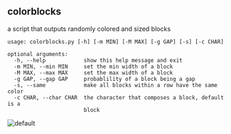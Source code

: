 ## colorblocks

a script that outputs randomly colored and sized blocks

```
usage: colorblocks.py [-h] [-m MIN] [-M MAX] [-g GAP] [-s] [-c CHAR]

optional arguments:
  -h, --help            show this help message and exit
  -m MIN, --min MIN     set the min width of a block
  -M MAX, --max MAX     set the max width of a block
  -g GAP, --gap GAP     probablility of a block being a gap
  -s, --same            make all blocks within a row have the same color
  -c CHAR, --char CHAR  the character that composes a block, default is a
                        block
```

![default](https://github.com/zzggbb/colorblocks/raw/master/default.png)

